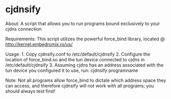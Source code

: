 cjdnsify
========

About: A script that allows you to run programs bound exclusively to your cjdns connection

Requirements: This script utilizes the powerful force_bind library, located @ http://kernel.embedromix.ro/us/

Usage:
    1. Copy cjdnsify.conf to /etc/default/cjdnsify
    2. Configure the location of force_bind.so and the tun device connected to cjdns in /etc/default/cjdnsify
    3. Assuming cjdns has an address associated with the tun device you configured it to use, run: cjdnsify programname

Note: Not all programs allow force_bind to dictate which address space they can access, and therefore cjdnsify will not work with all programs; you should always test first!
